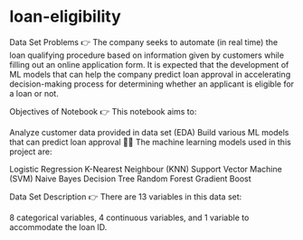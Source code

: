 # loan-eligibility
Data Set Problems
👉 The company seeks to automate (in real time) the loan qualifying procedure based on information given by customers while filling out an online application form. It is expected that the development of ML models that can help the company predict loan approval in accelerating decision-making process for determining whether an applicant is eligible for a loan or not.

Objectives of Notebook
👉 This notebook aims to:

Analyze customer data provided in data set (EDA)
Build various ML models that can predict loan approval
👨‍💻 The machine learning models used in this project are:

Logistic Regression
K-Nearest Neighbour (KNN)
Support Vector Machine (SVM)
Naive Bayes
Decision Tree
Random Forest
Gradient Boost

Data Set Description
👉 There are 13 variables in this data set:

8 categorical variables,
4 continuous variables, and
1 variable to accommodate the loan ID. 
